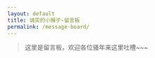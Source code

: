 ```yaml
---
layout: default
title: 诚实的小猴子-留言板
permalink: /message-board/
---
```


> 这里是留言板，欢迎各位骚年来这里吐槽~~~

<div class="ds-thread" data-thread-key="message-board" data-title="{{page.title}}" data-url="{{ site.baseurl }}{{page.url}}"></div>
<script type="text/javascript">
var duoshuoQuery = {short_name:"luokuncool"};
(function() {
    var ds = document.createElement('script');
    ds.type = 'text/javascript';ds.async = true;
    ds.src = (document.location.protocol == 'https:' ? 'https:' : 'http:') + '//static.duoshuo.com/embed.js';
    ds.charset = 'UTF-8';
    (document.getElementsByTagName('head')[0]
    || document.getElementsByTagName('body')[0]).appendChild(ds);
})();
</script>